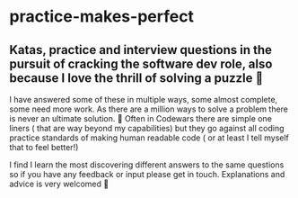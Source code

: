 # practice-makes-perfect

## Katas, practice and interview questions in the pursuit of cracking the software dev role, also because I love the thrill of solving a puzzle :closed_lock_with_key:

I have answered some of these in multiple ways, some almost complete, some need more work. As there are a million ways to solve a problem there is never an ultimate solution. :key: Often in Codewars there are simple one liners ( that are way beyond my capabilities) but they go against all coding practice standards of making human readable code ( or at least I tell myself that to feel better!)

I find I learn the most discovering different answers to the same questions so if you have any feedback or input please get in touch. Explanations and advice is very welcomed :pencil:
